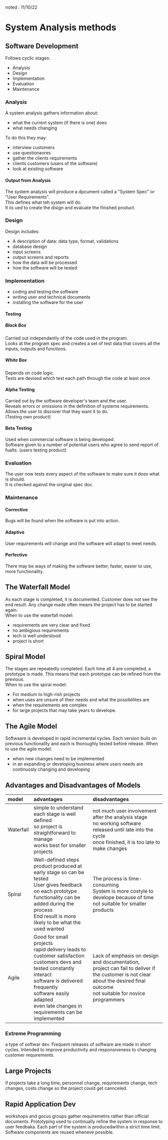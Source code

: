 <head>
<meta charset="utf-8"/>
</head>

noted : 11/10/22

# System Analysis methods

## Software Development
Follows cyclic stages:
- Analysis
- Design
- Implementation
- Evaluation
- Maintenance

### Analysis
A system analysis gathers information about:
- what the current system (if there is one) does
- what needs changing

To do this they may:
- interview customers
- use questionaores
- gather the clients requirements
- clients customers (users of the software)
- look at existing software

#### Output from Analysis
The system analysis will produce a dpcument called a "System Spec" or "User Requirements".  
This defines what teh system will do.  
It iis ued to create the disign and evaluate the finished product.

### Design
Design includes:
- A description of data: data type, format, validations
- database design
- input screens
- output screens and reports
- how the data will be processed
- how the software will be tested

### Implementation
- coding and testing the software
- writing user and technical documents
- installing the software for the user

#### Testing
##### Black Box
Carried out independantly of the code used in the program.  
Looks at the program spec and creates a set of test data that covers all the inputs, outputs and functions.

##### White Box
Depends on code logic.  
Tests are devised which test each path through the code at least once

#### Alpha Testing
Carried out by the software developer's team and the user.  
Reveals errors or omissions in the definition of systems requirements.  
Allows the user to discover that they want it to do.  
(Testing own product)

#### Beta Testing
Used when commercial software is being developed.  
Software given to a number of potential users who agree to send report of fualts.
(users testing product)

### Evaluation
The user now tests every aspect of the software to make sure it does what is should.  
It is checked against the original spec doc.

### Maintenance
#### Corrective
Bugs will be found when the software is put into action.

#### Adaptive
User requirements will change and the software will adapt to meet needs.

#### Perfective
There may be ways of making the software better, faster, easier to use, more functionality.

## The Waterfall Model
As each stage is completed, it is documented. Customer does not see the end result. Any change made often means the project has to be started again.  
When to use the waterfall model:
- requirements are very clear and fixed
- no ambigious requirements
- tech is well understood
- project is short

## Spiral Model
The stages are repeatedly completed. Each time all 4 are completed, a prototype is made. This means that each prototype can be refined from the previous.  
When to use the spiral model:
- For medium to high-rish projects
- when uses are unsure of their needs and what the possiblilites are
- when the requirements are complex
- for large projects that may take years to develope.

## The Agile Model
Softwaare is developed in rapid incremental cycles. Each version buils on previous functionality and each is thoroughly tested before release.
When to use the agile model:
- when new changes need to be implemented
- in an expanding or developing business where users needs are continuosly changing and developing

## Advantages and Disadvantages of Models
|model|advantages|disadvantages|
|:----|:---------|:------------|
|Waterfall|simple to understand<br>each stage is well defined<br>so project is straightforward to manage<br>works best for smaller projects|not much user involvement after the analysis stage<br>no working software released until late into the cycle<br>once finished, it is too late to make changes|
|Spiral|Well-defined steps<br>product produced at early stage so can be tested<br>User gives feedback on each prototype<br>functionality can be added during the process<br>End result is more likely to be what the used wanted|The process is time-consuming<br>System is more costyle to develope because of time<br>not suitable for smaller products|
|Agile|Good for small projects<br>rapid delivery leads to customer satisfaction<br>customers devs and tested constantly interact<br>software is delivered frequently<br>software easily adapted<br>even late changes in requirements can be implemented|Lack of emphasis on design and documentation,<br>project can fail to deliver if the customer is not clear about the desired final outcome<br>not suitable for novice programmers|

### Extreme Programming
a type of softwar dev. Frequent releases of software are made in short cycles. Intended to improve productivity and responsiveness to changing customer requirements.

## Large Projects
if projects take a long time, personnel change, requirements change, tech changes, costs change so the project could get cannceled.

## Rapid Application Dev
workshops and gocus groups gather requiremetns rather than official documents. Prototyping used to continually refine the system in response to user feedbaka. Each part of the system is producedwithin a strict time limit. Software components are reused wheneve possible.